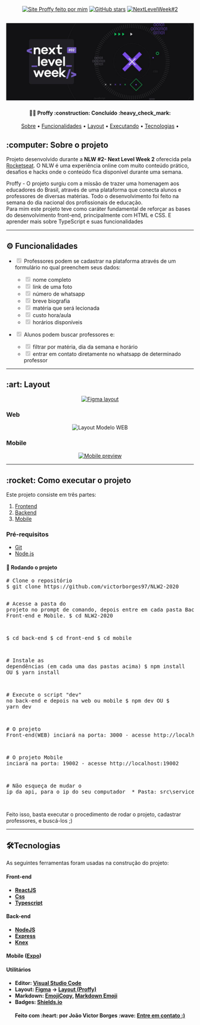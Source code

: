 <article class="markdown-body entry-content container-lg" itemprop="text">
<p align="center">
  <a href="https://proffy-borges.vercel.app/"><img alt="Site Proffy feito por mim" src="https://img.shields.io/badge/Funcionando-Entre%20no%20Site-red"></a>
  <a href="https://github.com/victorborges97/NLW2-2020/stargazers"><img alt="GitHub stars" src="https://img.shields.io/github/stars/victorborges97/NLW2-2020"></a>
  <a href="https://nextlevelweek.com/episodios/discovery/1/edicao/2" rel="nofollow">
    <img alt="NextLevelWeek#2" src="https://camo.githubusercontent.com/67e1c712bd7e31280924a3f30275d51c8d22c362/68747470733a2f2f696d672e736869656c64732e696f2f62616467652f4e657874204c6576656c205765656b2532302d322e302d253233373531394331" data-canonical-src="https://img.shields.io/badge/Next Level Week%20-2.0-%237519C1" style="max-width:100%;">
  </a>
</p>

<h1 align="center">
    <a target="_blank" rel="noopener noreferrer" href="/.github/NWL-BANNER.jpg"><img alt="Proffy-Banner" title="Proffy" src="/.github/NWL-BANNER.jpg" style="max-width:100%;"></a>
</h1>

<h4 align="center">
  👨‍💻 Proffy :construction: Concluído :heavy_check_mark:
</h4>

<p align="center">
 <a href="#sobre-o-projeto">Sobre</a> •
 <a href="#funcionalidades">Funcionalidades</a> • 
 <a href="#layout">Layout</a> • 
 <a href="#executarprojeto">Executando</a> • 
 <a href="#tecnologias">Tecnologias</a> • 
</p>

<h2 id="sobre-o-projeto">:computer: Sobre o projeto</h2>
<p>Projeto desenvolvido durante a <strong>NLW #2- Next Level Week 2</strong> oferecida pela <a href="https://nextlevelweek.com/episodios/discovery/1/edicao/2" rel="nofollow">Rocketseat</a>.
O NLW é uma experiência online com muito conteúdo prático, desafios e hacks onde o conteúdo fica disponível durante uma semana.</p>
<p>
Proffy - O projeto surgiu com a missão de trazer uma homenagem aos educadores do Brasil, através de uma plataforma que conecta alunos e professores de diversas matérias.  Todo o desenvolvimento foi feito na semana do dia nacional dos profissionais de educação.
<br>Para mim este projeto teve como caráter fundamental de reforçar as bases do desenvolvimento front-end, principalmente com HTML e CSS. E aprender mais sobre TypeScript e suas funcionalidades</p>
<hr>

<h2 id="funcionalidades">⚙️ Funcionalidades</h2>
<ul class="contains-task-list">
<li class="task-list-item">
<p><input type="checkbox" id="" disabled="" class="task-list-item-checkbox" checked=""> Professores podem se cadastrar na plataforma através de um formulário no qual preenchem seus dados:</p>
<ul class="contains-task-list">
<li class="task-list-item"><input type="checkbox" id="" disabled="" class="task-list-item-checkbox" checked=""> nome completo</li>
<li class="task-list-item"><input type="checkbox" id="" disabled="" class="task-list-item-checkbox" checked=""> link de uma foto</li>
<li class="task-list-item"><input type="checkbox" id="" disabled="" class="task-list-item-checkbox" checked=""> número de whatsapp</li>
<li class="task-list-item"><input type="checkbox" id="" disabled="" class="task-list-item-checkbox" checked=""> breve biografia</li>
<li class="task-list-item"><input type="checkbox" id="" disabled="" class="task-list-item-checkbox" checked=""> matéria que será lecionada</li>
<li class="task-list-item"><input type="checkbox" id="" disabled="" class="task-list-item-checkbox" checked=""> custo hora/aula</li>
<li class="task-list-item"><input type="checkbox" id="" disabled="" class="task-list-item-checkbox" checked=""> horários disponíveis</li>
</ul>
</li>
<li class="task-list-item">
<p><input type="checkbox" id="" disabled="" class="task-list-item-checkbox" checked=""> Alunos podem buscar professores e:</p>
<ul class="contains-task-list">
<li class="task-list-item"><input type="checkbox" id="" disabled="" class="task-list-item-checkbox" checked=""> filtrar por matéria, dia da semana e horário</li>
<li class="task-list-item"><input type="checkbox" id="" disabled="" class="task-list-item-checkbox" checked=""> entrar em contato diretamente no whatsapp de determinado professor</li>
</ul>
</li>
</ul>
<hr>

<h2 id="layout" > :art: Layout</h2>
<p align="center">
<a href="https://www.figma.com/file/GHGS126t7WYjnPZdRKChJF/Proffy-Web" rel="nofollow">
  <img alt="Figma layout" src="https://camo.githubusercontent.com/10f2bd14ea24c1674c875fe83ddf72d4a1591a6f/68747470733a2f2f696d672e736869656c64732e696f2f62616467652f4c61796f7574253230507265766965772532302d4669676d612d253233303444333631" data-canonical-src="https://img.shields.io/badge/Layout%20Preview%20-Figma-%2304D361" style="max-width:100%;">
</a>
</p>
<h3>Web</h3>
<p align="center">
  <img alt="Layout Modelo WEB" src="https://giphy.com/gifs/YRDPusnX5w35SOmCLx/html5" data-canonical-src="https://giphy.com/gifs/YRDPusnX5w35SOmCLx/html5" style="max-width:100%;">
</p>
<h3>Mobile</h3>
<p align="center">
  <a target="_blank" rel="noopener noreferrer" href="/K-Schaeffer/NLW-2/blob/master/.github/mobile-preview.png"><img alt="Mobile preview" title="Mobile-preview" src="/.github/Expo%20(1).gif" width="400px" style="max-width:100%;"></a>
</p>
<hr>

<h2 id="executarprojeto" > :rocket: Como executar o projeto</h2>
<p>Este projeto consiste em três partes:</p>
<ol>
<li><a href="/front-end/src/pages">Frontend</a></li>
<li><a href="/back-end">Backend</a></li>
<li><a href="/mobile/src/pages">Mobile</a></li>
</ol>

<h3>Pré-requisitos</h3>
<ul>
<li><a href="https://git-scm.com" rel="nofollow">Git</a></li>
<li><a href="https://nodejs.org/en/" rel="nofollow">Node.js</a></li>
</ul>

<h4>🎲 Rodando o projeto</h4>
<div class="highlight highlight-source-shell">
<pre>
<span class="pl-c"><span class="pl-c">#</span> Clone o repositório</span>
$ git clone https://github.com/victorborges97/NLW2-2020

<span class="pl-c"><span class="pl-c">#</span> Acesse a pasta do projeto no prompt de comando, depois entre em cada pasta Back-end, Front-end e Mobile.</span>
\$ cd NLW2-2020

\$ cd back-end
\$ cd front-end
\$ cd mobile

<span class="pl-c"><span class="pl-c">#</span> Instale as dependências (em cada uma das pastas acima)</span>
\$ npm install
<span>OU</span>
\$ yarn install

<span class="pl-c"><span class="pl-c">#</span> Execute o script "dev" no back-end e depois na web ou mobile</span>
\$ npm dev
<span>OU</span>
\$ yarn dev

<span class="pl-c"><span class="pl-c">#</span> O projeto Front-end(WEB) inciará na porta: 3000 - acesse http://localhost:3000 </span>

<span class="pl-c"><span class="pl-c">#</span> O projeto Mobile inciará na porta: 19002 - acesse http://localhost:19002 </span>

<span class="pl-c"><span class="pl-c">#</span>
Não esqueça de mudar o ip da api, para o ip do seu computador
</span> \* Pasta: src\services

</pre>
</div>

<p>Feito isso, basta executar o procedimento de rodar o projeto, cadastrar professores, e buscá-los ;)</p>
<hr>

<h2 id="tecnologias">🛠Tecnologias</h2>
<p>As seguintes ferramentas foram usadas na construção do projeto:</p>
<h4>
<strong>Front-end</strong>
</h4>
<ul>
  <li>
    <strong><a href="https://developer.mozilla.org/pt-BR/docs/Web/HTML" rel="nofollow">ReactJS</a><strong>
  </li>
  <li>
    <strong><a href="https://developer.mozilla.org/pt-BR/docs/Web/CSS" rel="nofollow">Css</a></strong>
  </li>
  <li>
    <strong><a href="#" rel="nofollow">Typescript</a></strong>
  </li>
</ul>

<h4>
<strong>Back-end</strong>  
</h4>
<ul>
  <li>
    <strong><a href="https://nodejs.org/en/" rel="nofollow">NodeJS</a></strong>
  </li>  
  <li>
    <strong><a href="https://expressjs.com/" rel="nofollow">Express</a><strong>
  </li>
  <li>
    <strong><a href="#" rel="nofollow">Knex</a></strong>
  </li>
</ul>

<h4>
  <strong>Mobile</strong>  
  (<a href="#" rel="nofollow">Expo</a>)
</h4>
<h4>
<strong>Utilitários</strong>
</h4>
<ul>
  <li>Editor:  
    <strong><a href="https://code.visualstudio.com/" rel="nofollow">Visual Studio Code</a></strong>
  </li>
  <li>Layout:  
    <strong><a href="https://www.figma.com/" rel="nofollow">Figma</a></strong>  →  
    <strong><a href="https://www.figma.com/file/GHGS126t7WYjnPZdRKChJF/Proffy-Web" rel="nofollow">Layout (Proffy)</a></strong>
  </li>
  <li>Markdown:  
    <strong><a href="https://www.emojicopy.com" rel="nofollow">EmojiCopy</a></strong>,  
    <strong><a href="https://gist.github.com/rxaviers/7360908">Markdown Emoji</a></strong>
  </li>
  <li>Badges:  
    <strong><a href="https://shields.io" rel="nofollow">Shields.io</a></strong>
  </li>
</ul>

<h4 align="center">
  Feito com :heart: por João Victor Borges :wave: 
  <a href="https://www.linkedin.com/in/joaovictor-borges/" rel="nofollow" >
  Entre em contato :) 
  </a>
</h4>
</article>
